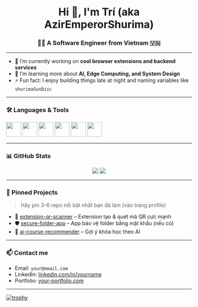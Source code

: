 <h1 align="center">Hi 👋, I'm Trí (aka AzirEmperorShurima)</h1>
<h3 align="center">🧑‍💻 A Software Engineer from Vietnam 🇻🇳</h3>

---

- 🔭 I’m currently working on **cool browser extensions and backend services**
- 🌱 I’m learning more about **AI, Edge Computing, and System Design**
- ⚡ Fun fact: I enjoy building things late at night and naming variables like `shurimaSunDisc`

---

### 🛠️ Languages & Tools

<p align="left">
  <img src="https://cdn.jsdelivr.net/gh/devicons/devicon/icons/javascript/javascript-original.svg" width="40"/>
  <img src="https://cdn.jsdelivr.net/gh/devicons/devicon/icons/typescript/typescript-original.svg" width="40"/>
  <img src="https://cdn.jsdelivr.net/gh/devicons/devicon/icons/react/react-original.svg" width="40"/>
  <img src="https://cdn.jsdelivr.net/gh/devicons/devicon/icons/nodejs/nodejs-original.svg" width="40"/>
  <img src="https://cdn.jsdelivr.net/gh/devicons/devicon/icons/mongodb/mongodb-original.svg" width="40"/>
  <img src="https://cdn.jsdelivr.net/gh/devicons/devicon/icons/docker/docker-original.svg" width="40"/>
</p>

---

### 📊 GitHub Stats

<p align="center">
  <img src="https://github-readme-stats.vercel.app/api?username=AzirEmperorShurima&show_icons=true&theme=radical" />
  <img src="https://github-readme-stats.vercel.app/api/top-langs/?username=AzirEmperorShurima&layout=compact&theme=radical" />
</p>

---

### 🚀 Pinned Projects

> Hãy pin 3–6 repo nổi bật nhất bạn đã làm (vào trang profile)

- 🧩 [extension-qr-scanner](https://github.com/AzirEmperorShurima/extension-qr-scanner) – Extension tạo & quét mã QR cực mạnh
- 🛡️ [secure-folder-app](https://github.com/...) – App bảo vệ folder bằng mật khẩu (nếu có)
- 🧠 [ai-course-recommender](https://github.com/...) – Gợi ý khóa học theo AI

---

### 📫 Contact me

- Email: `your@email.com`
- LinkedIn: [linkedin.com/in/yourname](https://linkedin.com/in/yourname)
- Portfolio: [your-portfolio.com](https://your-portfolio.com)

---

[![trophy](https://github-profile-trophy.vercel.app/?username=AzirEmperorShurima&theme=monokai)](https://github.com/ryo-ma/github-profile-trophy)
